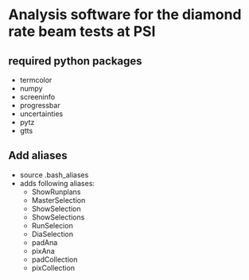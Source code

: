 # Analysis software for the diamond rate beam tests at PSI

## required python packages
- termcolor
- numpy
- screeninfo
- progressbar
- uncertainties
- pytz
- gtts

## Add aliases
- source .bash_aliases
- adds following aliases:
    - ShowRunplans
    - MasterSelection
    - ShowSelection
    - ShowSelections
    - RunSelecion
    - DiaSelection
    - padAna
    - pixAna
    - padCollection
    - pixCollection